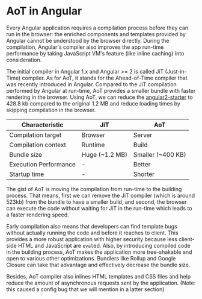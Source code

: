 # AoT in Angular

Every Angular application requires a compilation process before they can run in the browser: the enriched components and templates provided by Angular cannot be understood by the browser directly. During the compilation, Angular's compiler also improves the app run-time performance by taking JavaScript VM's feature (like inline caching) into consideration.

The initial compiler in Angular 1.x and Angular >= 2 is called JiT (Just-in-Time) compiler. As for AoT, it stands for the Ahead-of-Time compiler that was recently introduced in Angular. Compared to the JiT compilation performed by Angular at run-time, AoT provides a smaller bundle with faster rendering in the browser. Using AoT, we can reduce the [angular2-starter](https://github.com/rangle/angular2-starter/pull/149) to 428.8 kb compared to the original 1.2 MB and reduce loading times by skipping compilation in the browser.

| Characteristic        | JiT          | AoT               |
| --------------------- | ------------ | ----------------- |
| Compilation target    | Browser      | Server            |
| Compilation context   | Runtime      | Build             |
| Bundle size           | Huge (~1.2 MB) | Smaller (~400 KB) |
| Execution Performance | -            | Better            |
| Startup time          | -            | Shorter           |


The gist of AoT is moving the compilation from run-time to the building process. That means, first we can remove the JiT compiler (which is around 523kb) from the bundle to have a smaller build, and second, the browser can execute the code without waiting for JiT in the run-time which leads to a faster rendering speed.

Early compilation also means that developers can find template bugs without actually running the code and before it reaches to client. This provides a more robust application with higher security because less client-side HTML and JavaScript are `eval`ed. Also, by introducing compiled code in the building process, AoT makes the application more tree-shakable and open to various other optimizations. Bundlers like Rollup and Google Closure can take that advantage and effectively decrease the bundle size.

Besides, AoT compiler also inlines HTML templates and CSS files and help reduce the amount of asynchronous requests sent by the application. (Note: this caused a config bug that we will mention in a latter section)
